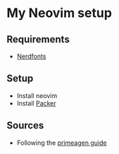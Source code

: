 # My Neovim setup

## Requirements

- [Nerdfonts](https://www.nerdfonts.com/font-downloads)

## Setup

- Install neovim
- Install [Packer](https://github.com/wbthomason/packer.nvim?tab=readme-ov-file#quickstart)

## Sources

- Following the [primeagen guide](https://www.youtube.com/watch?v=w7i4amO_zaE)
